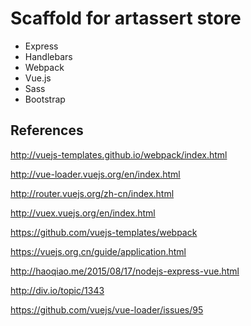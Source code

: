 # Scaffold for artassert store

- Express
- Handlebars
- Webpack
- Vue.js
- Sass
- Bootstrap

## References

http://vuejs-templates.github.io/webpack/index.html

http://vue-loader.vuejs.org/en/index.html

http://router.vuejs.org/zh-cn/index.html

http://vuex.vuejs.org/en/index.html

https://github.com/vuejs-templates/webpack

https://vuejs.org.cn/guide/application.html

http://haoqiao.me/2015/08/17/nodejs-express-vue.html

http://div.io/topic/1343

https://github.com/vuejs/vue-loader/issues/95

